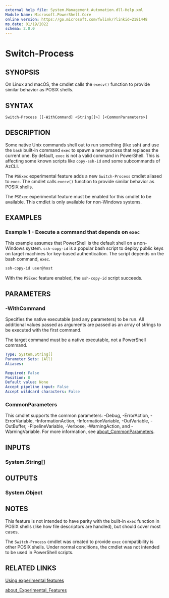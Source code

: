 ```yaml
---
external help file: System.Management.Automation.dll-Help.xml
Module Name: Microsoft.PowerShell.Core
online version: https://go.microsoft.com/fwlink/?linkid=2181448
ms.date: 01/19/2022
schema: 2.0.0
---
```


# Switch-Process

## SYNOPSIS
On Linux and macOS, the cmdlet calls the `execv()` function to provide similar behavior as POSIX
shells.

## SYNTAX

```
Switch-Process [[-WithCommand] <String[]>] [<CommonParameters>]
```

## DESCRIPTION

Some native Unix commands shell out to run something (like ssh) and use the `bash` built-in command
`exec` to spawn a new process that replaces the current one. By default, `exec` is not a valid
command in PowerShell. This is affecting some known scripts like `copy-ssh-id` and some subcommands
of AzCLI.

The `PSExec` experimental feature adds a new `Switch-Process` cmdlet aliased to `exec`. The cmdlet
calls `execv()` function to provide similar behavior as POSIX shells.

The `PSExec` experimental feature must be enabled for this cmdlet to be available. This cmdlet is
only available for non-Windows systems.

## EXAMPLES

### Example 1 - Execute a command that depends on `exec`

This example assumes that PowerShell is the default shell on a non-Windows system. `ssh-copy-id` is
a popular bash script to deploy public keys on target machines for key-based authentication. The
script depends on the bash command, `exec`.

```powershell
ssh-copy-id user@host
```

With the `PSExec` feature enabled, the `ssh-copy-id` script succeeds.

## PARAMETERS

### -WithCommand

Specifies the native executable (and any parameters) to be run. All additional values passed as
arguments are passed as an array of strings to be executed with the first command.

The target command must be a native executable, not a PowerShell command.

```yaml
Type: System.String[]
Parameter Sets: (All)
Aliases:

Required: False
Position: 0
Default value: None
Accept pipeline input: False
Accept wildcard characters: False
```

### CommonParameters

This cmdlet supports the common parameters: -Debug, -ErrorAction, -ErrorVariable,
-InformationAction, -InformationVariable, -OutVariable, -OutBuffer, -PipelineVariable, -Verbose,
-WarningAction, and -WarningVariable. For more information, see
[about_CommonParameters](http://go.microsoft.com/fwlink/?LinkID=113216).

## INPUTS

### System.String[]

## OUTPUTS

### System.Object

## NOTES

This feature is not intended to have parity with the built-in `exec` function in POSIX shells (like
how file descriptors are handled), but should cover most cases.

The `Switch-Process` cmdlet was created to provide `exec` compatibility is other POSIX shells. Under
normal conditions, the cmdlet was not intended to be used in PowerShell scripts.

## RELATED LINKS

[Using experimental features](/powershell/scripting/learn/experimental-features)

[about_Experimental_Features](/powershell/module/Microsoft.PowerShell.Core/About/about_Experimental_Features)
